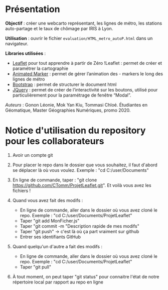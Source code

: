 # Présentation

**Objectif** : créer une webcarto représentant, les lignes de métro, les stations auto-partage et le taux de chômage par IRIS à Lyon.

**Utilisation** : ouvrir le fichier `evaluation/HTML_metro_autoP.html` dans un navigateur.

**Libraries utilisées** : 
- [Leaflet](https://leafletjs.com/) pour tout apprendre à partir de Zéro !Leaflet : permet de créer et paramétrer la cartographie
- [Animated Marker](https://github.com/openplans/Leaflet.AnimatedMarker) : permet de gérer l’animation des - markers le long des lignes de métro
- [Bootstrap](https://getbootstrap.com/) : permet de structurer le document html
- [JQuery](https://jquery.com/) : permet de créer de l’interactivité sur les boutons, utilisé pour  particulièrement pour la paramétrage de fenêtre “Modal”.

*Auteurs* : Gonon Léonie, Mok Yan Kiu, Tommasi Chloé. Étudiantes en Géomatique, Master Géographies Numériques, promo 2020.

# Notice d'utilisation du repository pour les collaborateurs
1. Avoir un compte git

2. Pour placer le repo dans le dossier que vous souhaitez, il faut d'abord se déplacer là où vous voulez. Exemple : "cd C:/user/Documents"

3. En ligne de commande, taper : "git clone https://github.com/CTomm/ProjetLeaflet.git". Et voilà vous avez les fichiers !

4. Quand vous avez fait des modifs : 
    * En ligne de commande, aller dans le dossier où vous avez cloné le repo. Exemple : "cd C:/user/Documents/ProjetLeaflet"
    * Taper "git add MonFicher.js"
    *  Taper "git commit -m "Description rapide de mes modifs"
    * Taper "git push" -> c'est là où ça part vraiment sur github
    *  Entrer ses identifiants GitHub

5. Quand quelqu'un d'autre a fait des modifs :
    * En ligne de commande, aller dans le dossier où vous avez cloné le repo. Exemple : "cd C:/user/Documents/ProjetLeaflet"
    * Taper "git pull"

6. À tout moment, on peut taper "git status" pour connaitre l'état de notre répertoire local par rapport au repo en ligne
